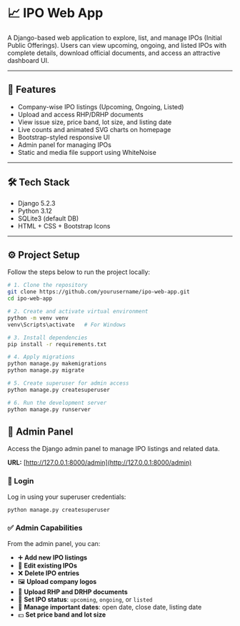 # 📈 IPO Web App

A Django-based web application to explore, list, and manage IPOs (Initial Public Offerings). Users can view upcoming, ongoing, and listed IPOs with complete details, download official documents, and access an attractive dashboard UI.

---

## 🚀 Features

- Company-wise IPO listings (Upcoming, Ongoing, Listed)
- Upload and access RHP/DRHP documents
- View issue size, price band, lot size, and listing date
- Live counts and animated SVG charts on homepage
- Bootstrap-styled responsive UI
- Admin panel for managing IPOs
- Static and media file support using WhiteNoise

---

## 🛠 Tech Stack

- Django 5.2.3
- Python 3.12
- SQLite3 (default DB)
- HTML + CSS + Bootstrap Icons

---

## ⚙️ Project Setup

Follow the steps below to run the project locally:

```bash
# 1. Clone the repository
git clone https://github.com/yourusername/ipo-web-app.git
cd ipo-web-app

# 2. Create and activate virtual environment
python -m venv venv
venv\Scripts\activate   # For Windows

# 3. Install dependencies
pip install -r requirements.txt

# 4. Apply migrations
python manage.py makemigrations
python manage.py migrate

# 5. Create superuser for admin access
python manage.py createsuperuser

# 6. Run the development server
python manage.py runserver
```
## 🔐 Admin Panel

Access the Django admin panel to manage IPO listings and related data.

**URL:** [http://127.0.0.1:8000/admin](http://127.0.0.1:8000/admin)

### 👤 Login

Log in using your superuser credentials:

```bash
python manage.py createsuperuser
```

### ✅ Admin Capabilities

From the admin panel, you can:

- ➕ **Add new IPO listings**
- 📝 **Edit existing IPOs**
- ❌ **Delete IPO entries**
- 🖼️ **Upload company logos**
- 📄 **Upload RHP and DRHP documents**
- 🎯 **Set IPO status**: `upcoming`, `ongoing`, or `listed`
- 📅 **Manage important dates**: open date, close date, listing date
- 💵 **Set price band and lot size**


